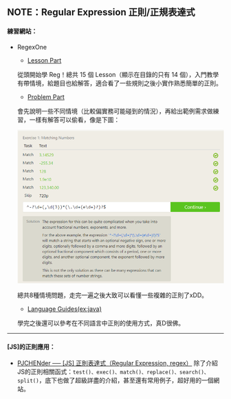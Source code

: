 ## NOTE：Regular Expression 正則/正規表達式

#### **練習網站：**

- RegexOne
  - [Lesson Part](https://regexone.com/lesson/introduction_abcs)

  從頭開始學 Reg！總共 15 個 Lesson（顯示在目錄的只有 14 個），入門教學有帶情境，給題目也給解答，適合看了一些規則之後小實作熟悉簡單的正則。

  - [Problem Part](https://regexone.com/problem/matching_decimal_numbers)

  會先說明一些不同情境（比較偏實務可能碰到的情況），再給出範例需求做練習，一樣有解答可以偷看，像是下圖：

  <img src="./images/Exercise 1 Matching Numbers.png" /> 

  總共8種情境問題，走完一遍之後大致可以看懂一些複雜的正則了xDD。

  - [Language Guides(ex:java)](https://regexone.com/references/java)

  學完之後還可以參考在不同語言中正則的使用方式，真D很佛。
---
#### **[JS]的正則應用：**

- [PJCHENder ── [JS] 正則表達式（Regular Expression, regex）](https://pjchender.dev/javascript/js-regex/)
  除了介紹JS的正則相關函式：`test()、exec()、match()、replace()、search()、split()`，底下也做了超級詳盡的介紹，甚至還有常用例子，超好用的一個網站。

